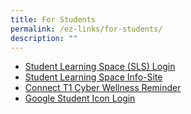 ```yaml
---
title: For Students
permalink: /ez-links/for-students/
description: ""
---
```

*   [Student Learning Space (SLS) Login](https://vle.learning.moe.edu.sg/login)
*   [Student Learning Space Info-Site](https://www.learning.moe.edu.sg)
*   [Connect T1 Cyber Wellness Reminder](/files/1_2019%20Connect%20T1%20CW%20Reminder_PGVP.pdf)
*   [Google Student Icon Login](http://workspace.google.com/dashboard)